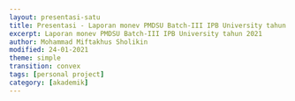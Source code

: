 ```yaml
---
layout: presentasi-satu
title: Presentasi - Laporan monev PMDSU Batch-III IPB University tahun 2021
excerpt: Laporan monev PMDSU Batch-III IPB University tahun 2021
author: Mohammad Miftakhus Sholikin
modified: 24-01-2021
theme: simple
transition: convex 
tags: [personal project]
category: [akademik]
---
```




<section 
data-markdown
data-transition="zoom"
id = "sampul">
<script>
<h4><a href = "{{ site.github.url }}/laman/akademik/"><b>Laporan Monev PMDSU Batch-III IPB</b></a></h4>
<small><h4>Promotor: Prof. Dr. Ir. Nahrowi, M.Sc.</h4></small>
<br/><small><h4>Mahasiswa: Mohammad Miftakhus Sholikin</h4></small>
</script>
</section>

<section 
data-markdown 
data-transition="slide-in fade-out"
id = "daftar_isi">
<script>
<div class="middle-text">
<h4><a href="#/sampul">Daftar Isi</a></h4>
<p style="text-align:left; font-size:20px">1. <a href="#/tahapan_rencana_studi">Tahapan dan rencana studi S3</a>
<br/>2. <a href="#/publikasi">Publikasi</a>
<br/>3. <a href="#/kendala_solusi">Kendala dan solusi</a>
<br/>4. <a href="#/ucapan_terima_kasih">Ucapan terima kasih</a></p>
<p><small><small>Kembali ke <a href="#/sampul">sampul</a> atau <a href="{{ site.github.url }}/laman/akademik/">akademik</a> bisa juga <a href="{{ site.github.url }}/akademik/presentasi-monev-pmdsu-2021/?print-pdf#/sampul">print pdf</a></small></small></p>
</div>
</script>
</section>

<section 
data-markdown
data-transition="slide-in fade-out"
id = "tahapan_rencana_studi">
<script>
<h4><a href="#/daftar_isi">Tahapan dan Rencana Studi S3</a></h4>

|<small>No.</small>|<small>Tahapan</small>|<small>Pelaksanaan</small>|<small>Status</small>|
|:---|:-------------|------------:|-----:|
|<small>1.</small>|<small>Sidang promosi</small>|<small>19 April 2021</small>|<small>selesai</small>|
|<small>2.</small>|<small>Sidang tertutup</small>|<small>26 Maret 2021</small>|<small>selesai</small>|
|<small>3.</small>|<small>Seminar S3</small>|<small>24 Oktober 2019</small>|<small>selesai</small>|
|<small>4.</small>|<small>Kolokium S3</small>|<small>08 Agustus 2019</small>|<small>selesai</small>|
|<small>5.</small>|<small>Ujian kualifikasi S3</small>|<small>2019</small>|<small>selesai</small>|
|<small>6.</small>|<small>Perkuliahan S3</small>|<small>2019</small>|<small>selesai</small>|
|<small>7.</small>|<small>Program S2</small>|<small>28 Juli 2019</small>|<small>selesai</small>|
||||
</p>
</script>
</section>

<section 
data-markdown
data-transition="slide-in fade-out"
id = "publikasi">
<script>
<h4><a href="#/daftar_isi">Publikasi Utama (Syarat PMDSU)</a></h4>

|<small>No.</small>|<small>Publikasi</small>|<small>Jenis</small>|<small>Status</small>|
|:----------------|:--------|:---:|-----:|
|<small>1.</small>|<small>A meta-analysis antimicrobial peptide effects on intestinal bacteria, immune response and antioxidant activity of broilers</small>|<small>TASJ (Q2)</small>|<small>diterima</small>|
|<small>2.</small>|<small>A meta-analysis of the effect of antimicrobial peptide purity on the growth performance, dry matter digestibility, and  intestinal morphology of broiler</small>|<small>AAVS (Q3)</small>|<small>proses terbit</small>|
|<small>3.</small>|<small>Evaluation of linear models and linear mixed models to predict the effects of antimicrobial peptides on broiler performance</small>|<small>iop</small>|<small><a href="https://iopscience.iop.org/article/10.1088/1755-1315/478/1/012002">terbit</a></small>|
|<small>4.</small>|<small>Antimicrobial peptides as additive: A meta-analysis on broiler chickens performance, nutrient digestibility, and serum metabolites</small>|<small>JAFS (Q2)</small>|<small>diterima</small>|
||||
</p>
</script>
</section>

<section 
data-markdown
data-transition="slide-in fade-out"
id = "publikasi_lain1">
<script>
<h4><a href="#/daftar_isi">Publikasi Lain (Bukan Syarat PMDSU)</a></h4>

|<small>No.</small>|<small>Kolabolator dan Publikasi</small>|<small>Jenis</small>|<small>Status</small>|
|:----------------|:--------|:---:|-----:|
|<small>5.</small>|<small>Artificial neural network model to predict crude protein and crude fiber from physical properties of feedstuffs</small>|<small>iop</small>|<small><a href="https://iopscience.iop.org/article/10.1088/1755-1315/372/1/012049/meta">terbit</a></small>|
|<small>6.</small>|<small>Evaluate non-linear model logistic, gompertz, and weibull: Study case on calcium and phosphor requirements of laying hen</small>|<small>iop</small>|<small><a href="https://iopscience.iop.org/article/10.1088/1755-1315/478/1/012016">terbit</a></small>|
|<small>7.</small>|<small>Optimization of the <i>Hermetia illucens</i> larvae extraction process with response surface modelling and its amino acid profile and antibacterial activity</small>|<small>iop</small>|<small><a href="https://iopscience.iop.org/article/10.1088/1757-899X/546/6/062030/meta">terbit</a></small>|
|<small>8.</small>|<small><b>M. Dzaky Alifian (Pascasarjana IPB)</b>; Potential fatty acid composition of <i>Hermetia illucens</i> oil reared on different substrates</small>|<small>iop</small>|<small><a href="https://iopscience.iop.org/article/10.1088/1757-899X/546/6/062002/meta">terbit</a></small>|
||||
</p>
</script>
</section>

<section 
data-markdown
data-transition="slide-in fade-out"
id = "publikasi_lain2">
<script>
<h4><a href="#/daftar_isi">Publikasi Lain (Bukan Syarat PMDSU)</a></h4>

|<small>No.</small>|<small>Kolabolator dan Publikasi</small>|<small>Jenis</small>|<small>Status</small>|
|:----------------|:--------|:---:|-----:|
|<small>9.</small>|<small><b>Dr. Tri R. Prihambodo (Pascasarjana IPB)</b>; Effects of dietary flavonoids on performance, blood constituents, carcass composition and small intestinal morphology of broilers: A meta-analysis</small>|<small>AB (Q1)</small>|<small><a href="https://www.ajas.info/journal/view.php?number=24585">terbit</a></small>|
|<small>10.</small>|<small><b>Dr. Sadarman (UIN Suska)</b>; Effect of dietary black cumin seed (Nigella sativa) on performance, immune status, and serum metabolites of small ruminants: A meta-analysis</small>|<small>SRR (Q2)</small>|<small>revisi</small>|
|<small>11.</small>|<small><b>Dr. Sadarman (UIN Suska)</b>; Effect of dietary propolis supplementation on broiler chickens performance, nutrient digestibility, and carcass characteristics: A meta-analysis</small>|<small>TASJ (Q2)</small>|<small>diterima</small>|
|<small>12.</small>|<small><b>Dr. Sadarman (UIN Suska)</b>; Effect of dietary propolis supplementation on growth performance, intestinal morphology, antiviral immune response, and bacterial population of broiler chickens: a meta-analysis</small>|<small>SAJAS (Q3)</small>|<small>diterima</small>|
||||
</p>
</script>
</section>

<section 
data-markdown
data-transition="slide-in fade-out"
id = "publikasi_lain3">
<script>
<h4><a href="#/daftar_isi">Publikasi Lain (Bukan Syarat PMDSU)</a></h4>

|<small>No.</small>|<small>Kolabolator dan Publikasi</small>|<small>Jenis</small>|<small>Status</small>|
|:----------------|:--------|:---:|-----:|
|<small>13.</small>|<small><b>Dr. Sadarman (UIN Suska)</b>; The effects of mixed vitamins, minerals, fatty acids, and amino acids supplementation into drinking water on broiler chickens’ performance and carcass traits</small>|<small>JWPR (Q4)</small>|<small>terbit</small>|
|<small>14.</small>|<small><b>Dr. Cecep Hidayat (Balitnak, Bogor)</b>; The effects of dietary tannins on performance, lymphoid organ weight, and amino acid illeal digestibility of broiler chickens: A meta-analysis</small>|<small>VetWorld (Q2)</small>|<small>diterima</small>|
|<small>15.</small>|<small><b>Dr. Danung Nur Adli (Universitas Brawijaya)</b>; The effects of probiotics on the performance, egg quality, and blood parameters of laying hens: A meta-analysis</small>|<small>JAFS (Q2)</small>|<small><a href="http://www.jafs.com.pl/The-effects-of-probiotics-on-the-performance-egg-quality-and-blood-parameters-of,133432,0,2.html">terbit</a></small>|
||||
</script>
</section>

<section
data-markdown
data-transition="slide-in fade-out"
id = "kendala_solusi">
<script>
<h4><a href="#/daftar_isi">Kendala dan Solusi</a></h4>
<p style="text-align:justify; font-size:20px">Selama melaksanakan program PMDSU di IPB mahasiswa selalu mengalami kendala yang menyulitkan terkait administrasi dan perkuliahan. Akan tetapi berkat bimbingan dan dukungan dari promotor (_Prof. Dr. Ir. Nahrowi, M.Sc._), kendala tersebut dapat diselesaikan.</p>
</p>
</script>
</section>

<section 
data-markdown
data-transition="slide-in fade-out"
id = "ucapan_terima_kasih">
<script>
<h4><a href="#/daftar_isi">Ucapan terima kasih kami sampaikan<br/>kepada pihak-pihak terkait,</a></h4>
<p style="text-align:center; font-size:20px">1. Penyelenggara PMDSU Batch-III IPB University
<br/>2. Seluruh civitas akademika IPB University
</p>
</script>
</section>

<section 
data-markdown
data-transition="zoom"
id = "keterangan">
<script>
<small>Presentasi ini dibuat menggunakan [Reveal.js Demo Website](https://lab.hakim.se/reveal-js/#/)</small>
<br/><small><small>Kembali ke <a href="#/daftar_isi">daftar isi</a> atau <a href="#/sampul">sampul</small></a></small></small>
</p>
</script>
</section>